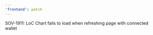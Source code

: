 ```yaml
---
'frontend': patch
---
```


SOV-1911: LoC Chart fails to load when refreshing page with connected wallet
